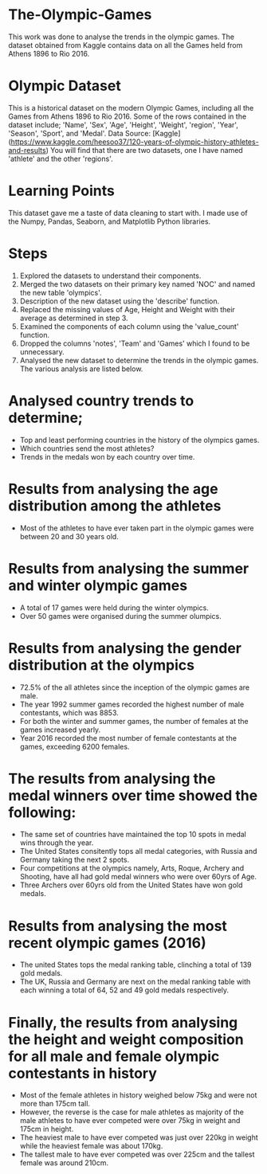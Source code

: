# The-Olympic-Games
This work was done to analyse the trends in the olympic games. The dataset obtained from Kaggle contains data on all the Games held from Athens 1896 to Rio 2016.

# Olympic Dataset
This is a historical dataset on the modern Olympic Games, including all the Games from Athens 1896 to Rio 2016.
Some of the rows contained in the dataset include; 'Name',	'Sex',	'Age',	'Height',	'Weight', 'region', 'Year', 'Season', 'Sport', and 'Medal'.
Data Source: [Kaggle] (https://www.kaggle.com/heesoo37/120-years-of-olympic-history-athletes-and-results)
You will find that there are two datasets, one I have named 'athlete' and the other 'regions'.

# Learning Points
This dataset gave me a taste of data cleaning to start with.
I made use of the Numpy, Pandas, Seaborn, and Matplotlib Python libraries.

# Steps
1. Explored the datasets to understand their components.
2. Merged the two datasets on their primary key named 'NOC' and named the new table 'olympics'.
3. Description of the new dataset using the 'describe' function.
4. Replaced the missing values of Age, Height and Weight with their average as determined in step 3.
5. Examined the components of each column using the 'value_count' function.
6. Dropped the columns 'notes', 'Team' and 'Games' which I found to be unnecessary.
7. Analysed the new dataset to determine the trends in the olympic games. The various analysis are listed below.

# Analysed country trends to determine;
  * Top and least performing countries in the history of the olympics games.
  * Which countries send the most athletes?
  * Trends in the medals won by each country over time.

# Results from analysing the age distribution among the athletes
  * Most of the athletes to have ever taken part in the olympic games were between 20 and 30 years old.

# Results from analysing the summer and winter olympic games
  * A total of 17 games were held during the winter olympics.
  * Over 50 games were organised during the summer olumpics.

# Results from analysing the gender distribution at the olympics
  * 72.5% of the all athletes since the inception of the olympic games are male.
  * The year 1992 summer games recorded the highest number of male contestants, which was 8853.
  * For both the winter and summer games, the number of females at the games increased yearly. 
  * Year 2016 recorded the most number of female contestants at the games, exceeding 6200 females.

# The results from analysing the medal winners over time showed the following:
  * The same set of countries have maintained the top 10 spots in medal wins through the year.
  * The United States consitently tops all medal categories, with Russia and Germany taking the next 2 spots.
  * Four competitions at the olympics namely, Arts, Roque, Archery and Shooting, have all had gold medal winners who were over 60yrs of Age.
  * Three Archers over 60yrs old from the United States have won gold medals.

# Results from analysing the most recent olympic games (2016)
  * The united States tops the medal ranking table, clinching a total of 139 gold medals.
  * The UK, Russia and Germany are next on the medal ranking table with each winning a total of 64, 52 and 49 gold medals respectively.

# Finally, the results from analysing the height and weight composition for all male and female olympic contestants in history
  * Most of the female athletes in history weighed below 75kg and were not more than 175cm tall.
  * However, the reverse is the case for male athletes as majority of the male athletes to have ever competed were over 75kg in weight and 175cm in height.
  * The heaviest male to have ever competed was just over 220kg in weight while the heaviest female was about 170kg.
  * The tallest male to have ever competed was over 225cm and the tallest female was around 210cm.
